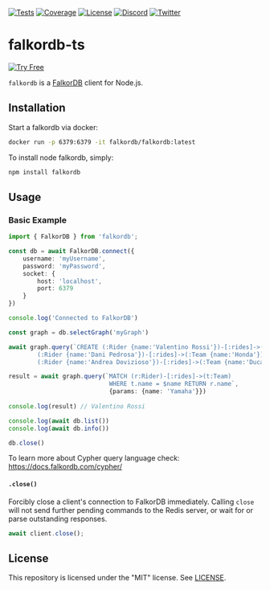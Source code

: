 [![Tests](https://img.shields.io/github/actions/workflow/status/falkordb/falkordb-ts/node.js.yml?branch=main)](https://github.com/falkordb/falkordb-ts/actions/workflows/node.js.yml)
[![Coverage](https://codecov.io/gh/falkordb/falkordb-ts/branch/main/graph/badge.svg?token=nNxm2N0Xrl)](https://codecov.io/gh/falkordb/falkordb-ts)
[![License](https://img.shields.io/github/license/falkordb/falkordb-ts.svg)](https://github.com/falkordb/falkordb-ts/blob/main/LICENSE)
[![Discord](https://img.shields.io/discord/1146782921294884966.svg?style=social&logo=discord)](https://discord.com/invite/99y2Ubh6tg)
[![Twitter](https://img.shields.io/twitter/follow/falkordb?style=social)](https://twitter.com/falkordb)

# falkordb-ts

[![Try Free](https://img.shields.io/badge/Try%20Free-FalkorDB%20Cloud-FF8101?labelColor=FDE900&style=for-the-badge&link=https://app.falkordb.cloud)](https://app.falkordb.cloud)

`falkordb` is a [FalkorDB](https://www.falkordb.com) client for Node.js.

## Installation

Start a falkordb via docker:

``` bash
docker run -p 6379:6379 -it falkordb/falkordb:latest
```

To install node falkordb, simply:

```bash
npm install falkordb
```

## Usage

### Basic Example

```typescript
import { FalkorDB } from 'falkordb';

const db = await FalkorDB.connect({
    username: 'myUsername',
    password: 'myPassword',
    socket: {
        host: 'localhost',
        port: 6379
    }
})

console.log('Connected to FalkorDB')

const graph = db.selectGraph('myGraph')

await graph.query(`CREATE (:Rider {name:'Valentino Rossi'})-[:rides]->(:Team {name:'Yamaha'}),
        (:Rider {name:'Dani Pedrosa'})-[:rides]->(:Team {name:'Honda'}),
        (:Rider {name:'Andrea Dovizioso'})-[:rides]->(:Team {name:'Ducati'})`)

result = await graph.query(`MATCH (r:Rider)-[:rides]->(t:Team) 
                            WHERE t.name = $name RETURN r.name`, 
                            {params: {name: 'Yamaha'}})
                            
console.log(result) // Valentino Rossi

console.log(await db.list())
console.log(await db.info())

db.close()
```

To learn more about Cypher query language check: https://docs.falkordb.com/cypher/

#### `.close()`

Forcibly close a client's connection to FalkorDB immediately. Calling `close` will not send further pending commands to the Redis server, or wait for or parse outstanding responses.

```typescript
await client.close();
```
## License

This repository is licensed under the "MIT" license. See [LICENSE](LICENSE).
